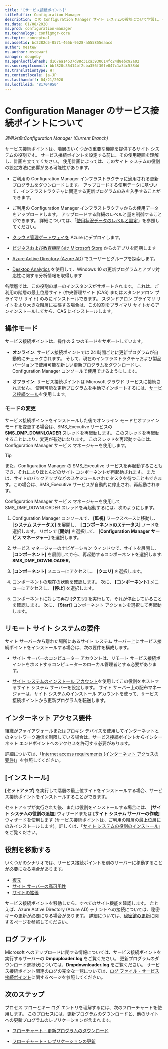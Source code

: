 ```yaml
---
title: '[サービス接続ポイント]'
titleSuffix: Configuration Manager
description: この Configuration Manager サイト システムの役割について学習し、その使用範囲を理解し計画します。
ms.date: 01/08/2020
ms.prod: configuration-manager
ms.technology: configmgr-core
ms.topic: conceptual
ms.assetid: bc2282d5-0571-465b-9528-a555855eaacd
author: mestew
ms.author: mstewart
manager: dougeby
ms.openlocfilehash: d167ea14537d88c31ca3930614fc24d8ebc92a02
ms.sourcegitcommit: bbf820c35414bf2cba356f30fe047c1a34c5384d
ms.translationtype: HT
ms.contentlocale: ja-JP
ms.lasthandoff: 04/21/2020
ms.locfileid: "81704950"
---
```

# <a name="about-the-service-connection-point-in-configuration-manager"></a>Configuration Manager のサービス接続ポイントについて

*適用対象:Configuration Manager (Current Branch)*

サービス接続ポイントは、階層のいくつかの重要な機能を提供するサイト システムの役割です。 サービス接続ポイントを設定する前に、その使用範囲を理解し、計画を立ててください。 使用計画によっては、このサイト システムの役割の設定方法に影響がある可能性があります。

- ご利用の Configuration Manager インフラストラクチャに適用される更新プログラムをダウンロードします。 アップロードする使用データに基づいて、インフラストラクチャに関連する更新プログラムのみを入手することができます。

- ご利用の Configuration Manager インフラストラクチャからの使用データをアップロードします。 アップロードする詳細のレベルと量を制御することができます。 詳細については、「[使用状況データのレベルと設定](../install/setup-reference.md#bkmk_usage)」を参照してください。

- [クラウド管理ゲートウェイを](../../../clients/manage/cmg/plan-cloud-management-gateway.md) Azure にデプロイします。

- [ビジネスおよび教育機関向け Microsoft Store](../../../../apps/deploy-use/manage-apps-from-the-windows-store-for-business.md) からのアプリを同期します

- [Azure Active Directory (Azure AD)](about-discovery-methods.md#azureaddisc) でユーザーとグループを探索します。

- [Desktop Analytics](../../../../desktop-analytics/overview.md) を使用して、Windows 10 の更新プログラムとアプリ対応性に関する分析情報を取得します

各階層では、この役割の単一のインスタンスがサポートされます。 これは、ご利用の階層の最上位層サイト (中央管理サイト (CAS) またはスタンドアロン プライマリ サイト) のみにインストールできます。 スタンドアロン プライマリ サイトをより大きな階層に拡張する場合は、この役割をプライマリ サイトからアンインストールしてから、CAS にインストールします。

## <a name="modes-of-operation"></a><a name="bkmk_modes"></a> 操作モード

サービス接続ポイントは、操作の 2 つのモードをサポートしています。

- **オンライン**: サービス接続ポイントでは 24 時間ごとに更新プログラムが自動的にチェックされます。 そして、現在のインフラストラクチャおよび製品バージョンで使用可能な新しい更新プログラムをダウンロードし、Configuration Manager コンソールで使用できるようにします。

- **オフライン**: サービス接続ポイントは Microsoft クラウド サービスに接続されません。 使用可能な更新プログラムを手動でインポートするには、[サービス接続ツール](../../manage/use-the-service-connection-tool.md)を使用します。

### <a name="change-mode"></a>モードの変更

サービス接続ポイントをインストールした後でオンライン モードとオフライン モードを変更する場合は、SMS_Executive サービスの **SMS_DMP_DOWNLOADER** スレッドを再起動します。 このスレッドを再起動することにより、変更が有効になります。 このスレッドを再起動するには、Configuration Manager サービス マネージャーを使用します。

> [!TIP]
> また、Configuration Manager の SMS_Executive サービスを再起動することもでき、それによりほとんどのサイト コンポーネントが再起動されます。 または、サイトのバックアップなどのスケジュールされたタスクを待つこともできます。この場合は、SMS_Executive サービスが自動的に停止され、再起動されます。

Configuration Manager サービス マネージャーを使用して SMS_DMP_DOWNLOADER スレッドを再起動するには、次のようにします。

1. Configuration Manager コンソールで、 **[監視]** ワークスペースに移動し、 **[システム ステータス]** を展開し、 **[コンポーネントのステータス]** ノードを選択します。 リボンで **[開始]** を選択して、 **[Configuration Manager サービス マネージャー]** を選択します。

1. サービス マネージャーのナビゲーション ウィンドウで、サイトを展開し、 **[コンポーネント]** を展開してから、再起動するコンポーネントを選択します: **SMS_DMP_DOWNLOADER**。

1. **[コンポーネント]** メニューにアクセスし、 **[クエリ]** を選択します。

1. コンポーネントの現在の状態を確認します。 次に、 **[コンポーネント]** メニューにアクセスし、 **[停止]** を選択します。  

1. コンポーネントに対して再び **[クエリ]** を実行して、それが停止していることを確認します。 次に、 **[Start]** コンポーネント アクションを選択して再起動します。

## <a name="remote-site-system-requirements"></a>リモート サイト システムの要件

サイト サーバーから離れた場所にあるサイト システム サーバー上にサービス接続ポイントをインストールする場合は、次の要件を構成します。

- サイト サーバーのコンピューター アカウントは、リモート サービス接続ポイントをホストするコンピューターのローカル管理者とする必要があります。

- [サイト システムのインストール アカウント](../../../plan-design/hierarchy/accounts.md#site-system-installation-account)を使用してこの役割をホストするサイト システム サーバーを設定します。 サイト サーバー上の配布マネージャーは、サイト システムのインストール アカウントを使って、サービス接続ポイントから更新プログラムを転送します。

## <a name="internet-access-requirements"></a><a name="bkmk_urls"></a> インターネット アクセス要件

組織がファイアウォールまたはプロキシ デバイスを使用してインターネットとのネットワーク通信を制限している場合は、サービス接続ポイントからインターネット エンドポイントへのアクセスを許可する必要があります。

詳細については、「[Internet access requirements (インターネット アクセスの要件)](../../../plan-design/network/internet-endpoints.md#bkmk_scp)」を参照してください。

## <a name="install"></a>[インストール]

**[セットアップ]** を実行して階層の最上位サイトをインストールする場合、サービス接続ポイントをインストールすることができます。

セットアップが実行された後、または役割をインストールする場合には、 **[サイト システムの役割の追加]** ウィザードまたは **[サイト システム サーバーの作成]** ウィザードを使用します (サービス接続ポイントは、ご利用の階層の最上位層にのみインストールします)。詳しくは、「[サイト システムの役割のインストール](install-site-system-roles.md)」をご覧ください。

## <a name="move-the-role"></a><a name="bkmk_move"></a> 役割を移動する

<!-- SCCMDocs#922 -->
いくつかのシナリオでは、サービス接続ポイントを別のサーバーに移動することが必要になる場合があります。

- [復元](../../manage/recover-sites.md)
- [サイト サーバーの高可用性](site-server-high-availability.md)
- [サイトの拡張](../install/use-the-setup-wizard-to-install-sites.md#bkmk_expand)

サービス接続ポイントを移動したら、すべてのサイト機能を確認します。 たとえば、Azure Active Directory (Azure AD) テナントへの接続については、秘密キーの更新が必要になる場合があります。 詳細については、[秘密鍵の更新](azure-services-wizard.md#bkmk_renew)に関するページを参照してください。

## <a name="log-files"></a>ログ ファイル

Microsoft へのアップロードに関する情報については、サービス接続ポイントを実行するサーバーの **Dmpuploader.log** をご覧ください。 更新プログラムのダウンロード進捗状については、**Dmpdownloader.log** をご覧ください。 サービス接続ポイント関連のログの完全な一覧については、[ログ ファイル - サービス接続ポイント](../../../plan-design/hierarchy/log-files.md#BKMK_WITLog)に関するページを参照してください。

## <a name="next-steps"></a>次のステップ

プロセス フローとキー ログ エントリを理解するには、次のフローチャートを使用します。 このプロセスには、更新プログラムのダウンロードと、他のサイトへの更新プログラムのレプリケーションが含まれます。

- [フローチャート - 更新プログラムのダウンロード](../../manage/download-updates-flowchart.md)

- [フローチャート - レプリケーションの更新](../../manage/update-replication-flowchart.md)
